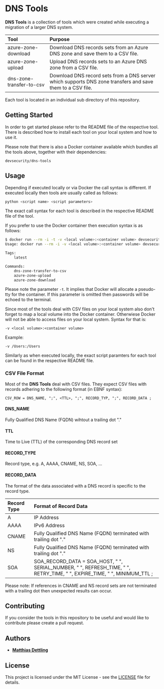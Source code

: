 # DNS Tools

**DNS Tools** is a collection of tools which were created while executing a
migration of a larger DNS system.

| Tool                     | Purpose |
|:-------------------------|:--------|
| azure-zone-download      | Download DNS records sets from an Azure DNS zone and save them to a CSV file. |
| azure-zone-upload        | Upload DNS records sets to an Azure DNS zone from a CSV file. |
| dns-zone-transfer-to-csv | Download DNS record sets from a DNS server which supports DNS zone transfers and save them to a CSV file. |

Each tool is located in an individual sub directory of this repository.

## Getting Started

In order to get started please refer to the README file of the respective tool.
There is described how to install each tool on your local system and how to use
it.

Please note that there is also a Docker container available which bundles all
the tools above, together with their dependencies:

`devsecurity/dns-tools`

## Usage

Depending if executed locally or via Docker the call syntax is different. If
executed locally then tools are usually called as follows:

```bash
python <script name> <script parameters>
```

The exact call syntax for each tool is described in the respective README file
of the tool.

If you prefer to use the Docker container then execution syntax is as follows:

```bash
$ docker run --rm -i -t -v <local volume>:<container volume> devsecurity/dns-tools:latest
Usage: docker run --rm -i -v <local volume>:<container volume> devsecurity/dns-tools:<tag> <command> <command parameters>

Tags:
	latest

Commands:
	dns-zone-transfer-to-csv
	azure-zone-upload
	azure-zone-download
```

Please note the parameter `-t`. It implies that Docker will allocate a
pseudo-tty for the container. If this parameter is omitted then passwords will
be echoed to the terminal.

Since most of the tools deal with CSV files on your local system also don't
forget to map a local volume into the Docker container. Otherwiese Docker will
not be able to access files on your local system. Syntax for that is:

```
-v <local volume>:<container volume>
```

Example:

```
-v /Users:/Users
```

Similarly as when executed locally, the exact script paramters for each tool
can be found in the respective README file.

### CSV File Format

Most of the **DNS Tools** deal with CSV files. They expect CSV files with
records adhering to the following format (in EBNF syntax):

```CSV_ROW = DNS_NAME, ";", <TTL>, ";", RECORD_TYP, ";", RECORD_DATA ;```

#### DNS_NAME

Fully Qualified DNS Name (FQDN) wihtout a trailing dot "."

#### TTL

Time to Live (TTL) of the corresponding DNS record set

#### RECORD_TYPE

Record type, e.g. A, AAAA, CNAME, NS, SOA, ...

#### RECORD_DATA

The format of the data associated with a DNS record is specific to the record
type.

| Record Type | Format of Record Data                                            |
|:------------|:-----------------------------------------------------------------|
| A           | IP Address                                                       |
| AAAA        | IPv6 Address                                                     |
| CNAME       | Fully Qualified DNS Name (FQDN) terminated with trailing dot "." |
| NS          | Fully Qualified DNS Name (FQDN) terminated with trailing dot "." |
| SOA         | SOA_RECORD_DATA = SOA_HOST, " ", SERIAL_NUMBER, " ", REFRESH_TIME, " ", RETRY_TIME, " ", EXPIRE_TIME, " ", MINIMUM_TTL ; |

Please note: If references in CNAME and NS record sets are not terminated with
a trailing dot then unexpected results can occur.

## Contributing

If you consider the tools in this repository to be useful and would like to
contribute please create a pull request.

## Authors

- **[Matthias Dettling](mailto:md@devsecurity.io)**

## License

This project is licensed under the MIT License - see the [LICENSE](LICENSE)
file for details.
